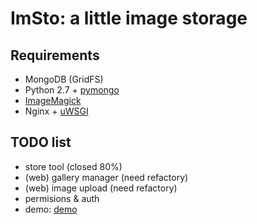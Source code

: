 ImSto: a little image storage
=============================

Requirements
------------

 * MongoDB (GridFS)
 * Python 2.7 + [pymongo][pymongo]
 * [ImageMagick][ImageMagick]
 * Nginx + [uWSGI][uWSGI]



TODO list
---------

- store tool (closed 80%)
- (web) gallery manager (need refactory)
- (web) image upload (need refactory)
- permisions & auth
- demo: [demo]

[pymongo]: http://pypi.python.org/pypi/pymongo/
[ImageMagick]: http://www.imagemagick.org/
[uWSGI]: http://projects.unbit.it/uwsgi/
[demo]: http://demo.imsto.org/

